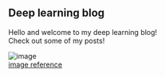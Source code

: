 ## Deep learning blog  
Hello and welcome to my deep learning blog!  
Check out some of my posts!  

![image](https://github.com/user-attachments/assets/ba099dad-779e-47b0-947e-e8adfb547bd6)  
[image reference](https://www.dreamstime.com/photos-images/welcome-funny.html)

